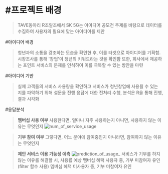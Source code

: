 # #프로젝트 배경
>TAVE동아리 R조알조에서 SK 5G는 아이디어 공모전 주제를 바탕으로 데이터를 수집하여 사용자의 필요에 맞는 아이디어를 제안

#아이디어 배경
> 청년과의 소통을 강조하는 모습을 확인한 후, 이를 타겟으로 아이디어를 기획함.
> 시장조사를 통해 '창업'이 청년의 키워드라는 것을 확인함
> 또한, 회사에서 제공하는 포인트 서비스의 문제를 인식하여 이를 극복할 수 있는 방안을 마련

#아이디어 기반
> 실제 고객들의 서비스 사용량을 확인하고 서비스가 청년창업에 사용될 수 있는 지를 파악하기 위해 설문을 진행
> 응답에 대한 전처리 수행, 분석은 R을 통해 진행, 결과 시각화

#응답분석
> **멤버십 사용 여부**
> 사용한다면, 얼마나 자주 사용하는지
> 아니면, 사용하지 않는 이유는 무엇인지
![num_of_service_usage](/assets/num_of_service_usage_1f7lkeqa3.png)

> **기부 참여 여부**
> 그렇다면, 어느 분야에 참여중인지
> 아니라면, 참여하지 않는 이유는 무엇인지

>**제안 서비스 이용 가능성 예측**
![prediction_of_usage_](/assets/prediction_of_usage_.png)
>	서비스가 기부를 하지 않는 이유를 해결할 시, 사용률 예상
>	멤버십 혜택 사용자 중, 기부 미참여자 유인 (filter 함수 사용)
>	멤버심 혜택 미사용자 중, 기부 미참여자 유인
